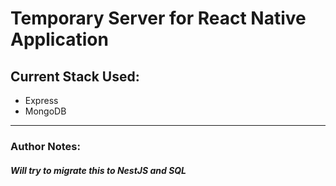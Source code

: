 # Temporary Server for React Native Application

## Current Stack Used:

- Express
- MongoDB

---

### Author Notes:

##### Will try to migrate this to NestJS and SQL
